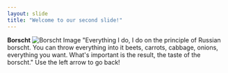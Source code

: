 ```yaml
---
layout: slide
title: "Welcome to our second slide!"
---
```

__Borscht__
![Borscht Image](https://itadakimasuanime.files.wordpress.com/2018/02/borscht0.jpg?w=600&h=450)
"Everything I do, I do on the principle of Russian borscht. You can throw everything into it beets, carrots, cabbage, onions, everything you want. What's important is the result, the taste of the borscht."
Use the left arrow to go back!
